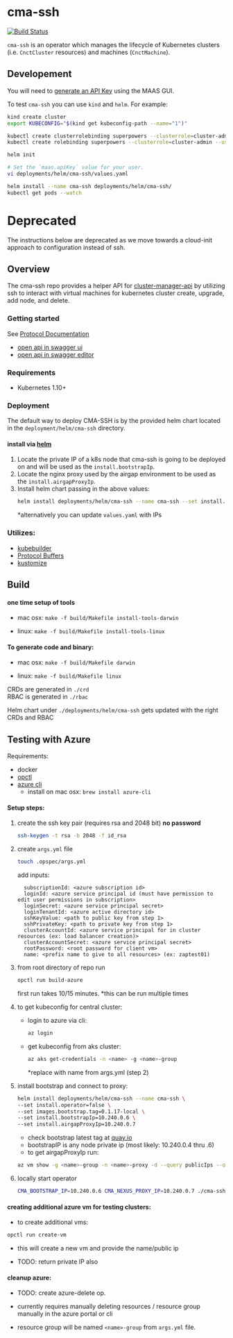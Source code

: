 
# cma-ssh
[![Build Status](https://jenkins.migrations.cnct.io/buildStatus/icon?job=cma-ssh/master)](https://jenkins.migrations.cnct.io/job/cma-ssh/job/master/)

`cma-ssh` is an operator which manages the lifecycle of Kubernetes clusters
(i.e. `CnctCluster` resources) and machines (`CnctMachine`). 

## Developement

You will need to [generate an API Key][generate-an-api-key] using the MAAS GUI.

To test `cma-ssh` you can use `kind` and `helm`. For example:

```bash
kind create cluster
export KUBECONFIG="$(kind get kubeconfig-path --name="1")"

kubectl create clusterrolebinding superpowers --clusterrole=cluster-admin --user=system:serviceaccount:kube-system:default
kubectl create rolebinding superpowers --clusterrole=cluster-admin --user=system:serviceaccount:kube-system:default

helm init

# Set the `maas.apiKey` value for your user.
vi deployments/helm/cma-ssh/values.yaml

helm install --name cma-ssh deployments/helm/cma-ssh/
kubectl get pods --watch
```

# Deprecated

The instructions below are deprecated as we move towards a cloud-init approach
to configuration instead of ssh.

## Overview

The cma-ssh repo provides a helper API for [cluster-manager-api](https://github.com/samsung-cnct/cluster-manager-api) by utilizing ssh to interact with virtual machines for kubernetes cluster create, upgrade, add node, and delete.

### Getting started

See [Protocol Documentation](https://github.com/samsung-cnct/cma-ssh/blob/master/docs/api-generated/api.md)
- [open api in swagger ui](http://petstore.swagger.io/?url=https://raw.githubusercontent.com/samsung-cnct/cma-ssh/master/assets/generated/swagger/api.swagger.json)
- [open api in swagger editor](https://editor.swagger.io/?url=https://raw.githubusercontent.com/samsung-cnct/cma-ssh/master/assets/generated/swagger/api.swagger.json)


### Requirements
- Kubernetes 1.10+

### Deployment
The default way to deploy CMA-SSH is by the provided helm chart located in the `deployment/helm/cma-ssh` directory.

#### install via [helm](https://helm.sh/docs/using_helm/#quickstart)
1. Locate the private IP of a k8s node that cma-ssh is going to be deployed on and will be used as the `install.bootstrapIp`.
1. Locate the nginx proxy used by the airgap environment to be used as the  `install.airgapProxyIp`.
1. Install helm chart passing in the above values:
    ```bash
    helm install deployments/helm/cma-ssh --name cma-ssh --set install.bootstrapIp="ip from step 1" --set install.airgapProxyIp="ip of step 2"
    ```
    *alternatively you can update `values.yaml` with IPs

### Utilizes:
- [kubebuilder](https://github.com/kubernetes-sigs/kubebuilder)
- [Protocol Buffers](https://developers.google.com/protocol-buffers)
- [kustomize]()

## Build 
#### one time setup of tools
- mac osx: 
`make -f build/Makefile install-tools-darwin`

- linux:
`make -f build/Makefile install-tools-linux`

#### To generate code and binary:
- mac osx: 
`make -f build/Makefile darwin`

- linux:
`make -f build/Makefile linux`

CRDs are generated in `./crd`  
RBAC is generated in `./rbac`

Helm chart under `./deployments/helm/cma-ssh` gets updated with the right CRDs and RBAC

## Testing with Azure

Requirements:
- docker
- [opctl](https://opctl.io/docs/getting-started/opctl.html)
- [azure cli](https://docs.microsoft.com/en-us/cli/azure/install-azure-cli?view=azure-cli-latest)
    - install on mac osx: `brew install azure-cli`

#### Setup steps:
1. create the ssh key pair (requires rsa and 2048 bit)
    **no password**
    ```bash
    ssh-keygen -t rsa -b 2048 -f id_rsa
    ```
    
2. create `args.yml` file
    ```bash
    touch .opspec/args.yml
    ```
    add inputs:
    ```$xslt
      subscriptionId: <azure subscription id>
      loginId: <azure service principal id (must have permission to edit user permissions in subscription>
      loginSecret: <azure service principal secret>
      loginTenantId: <azure active directory id>
      sshKeyValue: <path to public key from step 1>
      sshPrivateKey: <path to private key from step 1>
      clusterAccountId: <azure service principal for in cluster resources (ex: load balancer creation)>
      clusterAccountSecret: <azure service principal secret>
      rootPassword: <root password for client vm>
      name: <prefix name to give to all resources> (ex: zaptest01)
    ```

3. from root directory of repo run 
    ```bash
    opctl run build-azure
    ```
    first run takes 10/15 minutes. *this can be run multiple times
    
4. to get kubeconfig for central cluster:
    - login to azure via cli: 
        ```bash
        az login
        ```
    - get kubeconfig from aks cluster: 
        ```bash
        az aks get-credentials -n <name> -g <name>-group
        ```
        *replace with name from args.yml (step 2)

5. install bootstrap and connect to proxy: 
    ```bash
    helm install deployments/helm/cma-ssh --name cma-ssh \
    --set install.operator=false \
    --set images.bootstrap.tag=0.1.17-local \
    --set install.bootstrapIp=10.240.0.6 \
    --set install.airgapProxyIp=10.240.0.7
    ```
    * check bootstrap latest tag at [quay.io](https://quay.io/repository/samsung_cnct/cma-ssh-bootstrap?tab=tags)
    * bootstrapIP is any node private ip (most likely: 10.240.0.4 thru .6)
    * to get airgapProxyIp run:
    ```bash
    az vm show -g <name>-group -n <name>-proxy -d --query publicIps --out tsv
    ``` 
6. locally start operator 
    ```bash
    CMA_BOOTSTRAP_IP=10.240.0.6 CMA_NEXUS_PROXY_IP=10.240.0.7 ./cma-ssh
    ```

#### creating additional azure vm for testing clusters:
* to create additional vms:
```bash
opctl run create-vm
```
* this will create a new vm and provide the name/public ip

* TODO: return private IP also

#### cleanup azure:
* TODO: create azure-delete op.

* currently requires manually deleting resources / resource group manually in the azure portal or cli

* resource group will be named `<name>-group` from `args.yml` file.

[generate-an-api-key]: https://docs.maas.io/2.1/en/manage-account#api-key

